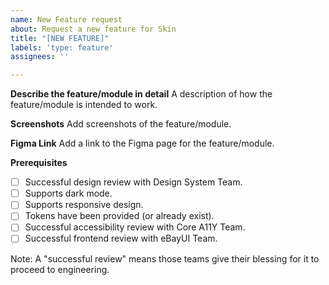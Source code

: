 ```yaml
---
name: New Feature request
about: Request a new feature for Skin
title: "[NEW FEATURE]"
labels: 'type: feature'
assignees: ''

---
```


**Describe the feature/module in detail**
A description of how the feature/module is intended to work.

**Screenshots**
Add screenshots of the feature/module.

**Figma Link**
Add a link to the Figma page for the feature/module.

**Prerequisites**

- [ ] Successful design review with Design System Team.
- [ ] Supports dark mode.
- [ ] Supports responsive design.
- [ ] Tokens have been provided (or already exist).
- [ ] Successful accessibility review with Core A11Y Team.
- [ ] Successful frontend review with eBayUI Team.

Note: A "successful review" means those teams give their blessing for it to proceed to engineering.